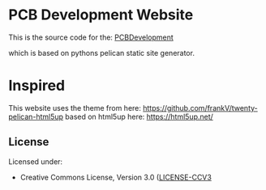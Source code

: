# PCB Development Website

This is the source code for the:
[PCBDevelopment](https://waynedupreez1.github.io/PCBDevelopment/)

which is based on pythons pelican static site generator.  

# Inspired

This website uses the theme from here:
https://github.com/frankV/twenty-pelican-html5up
based on html5up here:
https://html5up.net/

## License

Licensed under:

 * Creative Commons License, Version 3.0 ([LICENSE-CCV3](LICENSE-CCV3)
   
